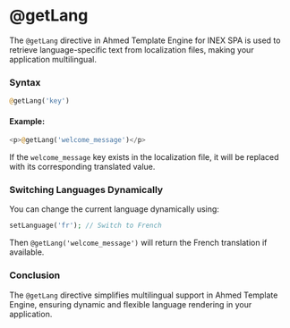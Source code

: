 # @getLang

The `@getLang` directive in Ahmed Template Engine for INEX SPA is used to retrieve language-specific text from localization files, making your application multilingual.

### Syntax

```php
@getLang('key')
```

#### Example:

```php
<p>@getLang('welcome_message')</p>
```

If the `welcome_message` key exists in the localization file, it will be replaced with its corresponding translated value.

### Switching Languages Dynamically

You can change the current language dynamically using:

```php
setLanguage('fr'); // Switch to French
```

Then `@getLang('welcome_message')` will return the French translation if available.

### Conclusion

The `@getLang` directive simplifies multilingual support in Ahmed Template Engine, ensuring dynamic and flexible language rendering in your application.
